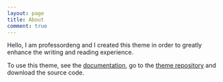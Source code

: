 ```yaml
---
layout: page
title: About
comment: true
---
```


Hello, I am professordeng and I created this theme in order to greatly enhance the writing and reading experience.

To use this theme, see the [documentation](https://professordeng.com/simple/2020/03/01/theme-settings.html), go to the [theme repository](https://github.com/professordeng/simple) and download the source code.